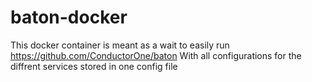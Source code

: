 # baton-docker

This docker container is meant as a wait to easily run https://github.com/ConductorOne/baton
With all configurations for the diffrent services stored in one config file